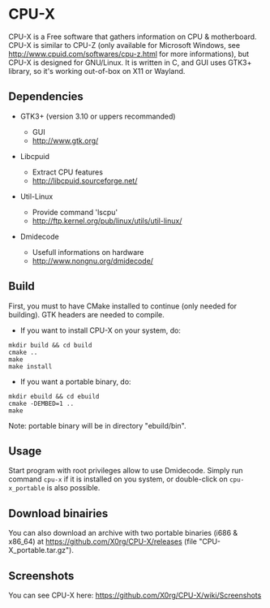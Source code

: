 # CPU-X

CPU-X is a Free software that gathers information on CPU & motherboard.
CPU-X is similar to CPU-Z (only available for Microsoft Windows, see http://www.cpuid.com/softwares/cpu-z.html for more informations), but CPU-X is designed for GNU/Linux.
It is written in C, and GUI uses GTK3+ library, so it's working out-of-box on X11 or Wayland.


## Dependencies

* GTK3+ (version 3.10 or uppers recommanded)
    * GUI
    * http://www.gtk.org/

* Libcpuid
    * Extract CPU features
    * http://libcpuid.sourceforge.net/

* Util-Linux
    * Provide command 'lscpu'
    * http://ftp.kernel.org/pub/linux/utils/util-linux/

* Dmidecode
    * Usefull informations on hardware
    * http://www.nongnu.org/dmidecode/


## Build

First, you must to have CMake installed to continue (only needed for building).
GTK headers are needed to compile.

* If you want to install CPU-X on your system, do:
```
mkdir build && cd build
cmake ..
make
make install
```

* If you want a portable binary, do:
```
mkdir ebuild && cd ebuild
cmake -DEMBED=1 ..
make
```

Note: portable binary will be in directory "ebuild/bin".

## Usage

Start program with root privileges allow to use Dmidecode.
Simply run command `cpu-x` if it is installed on you system, or double-click on `cpu-x_portable` is also possible.


## Download binairies

You can also download an archive with two portable binaries (i686 & x86_64) at https://github.com/X0rg/CPU-X/releases (file "CPU-X_portable.tar.gz").


## Screenshots

You can see CPU-X here:
https://github.com/X0rg/CPU-X/wiki/Screenshots
